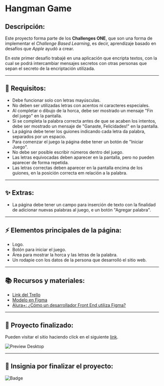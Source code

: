 # Hangman Game

## Descripción:
Este proyecto forma parte de los **Challenges ONE**, que son una forma de implementar el _Challenge Based Learning_, es decir, aprendizaje basado en desafíos que _Apple_ ayudó a crear.

En este primer desafío trabajé en una aplicación que encripta textos, con la cual se podrá intercambiar mensajes secretos con otras personas que sepan el secreto de la encriptación utilizada.

---

## 🔎 Requisitos:
- Debe funcionar solo con letras mayúsculas.
- No deben ser utilizadas letras con acentos ni caracteres especiales.
- Al completar o dibujo de la horca, debe ser mostrado un mensaje "Fin del juego" en la pantalla.
- Si se completa la palabra correcta antes de que se acaben los intentos, debe ser mostrado un mensaje de "Ganaste, Felicidades!" en la pantalla.
- La página debe tener los guiones indicando cada letra da palabra, separados por un espacio.
- Para comenzar el juego la página debe tener un botón de "Iniciar Juego".
- No debe ser posible escribir números dentro del juego.
- Las letras equivocadas deben aparecer en la pantalla, pero no pueden aparecer de forma repetida.
- Las letras correctas deben aparecer en la pantalla encima de los guiones, en la posición correcta em relación a la palabra.

---

## ✨ Extras:
- La página debe tener un campo para inserción de texto con la finalidad de adicionar nuevas palabras al juego, e un botón "Agregar palabra".

---

## ⚡ Elementos principales de la página:
- Logo.
- Botón para iniciar el juego.
- Área para mostrar la horca y las letras de la palabra.
- Un rodapie con los datos de la persona que desarrolló el sitio web.

---

## 📚 Recursos y materiales:
- [Link del Trello](https://trello.com/b/u1gUJFnJ/juego-del-ahorcado-alura-challenges-one)
- [Modelo en Figma](https://www.figma.com/file/kCsAB7eHc6xpoYByBQxNrb/Alura-Challenge---Desaf%C3%ADo-2---L%C3%B3gica?node-id=10%3A158)
- [Alura+: ¿Cómo un desarrollador Front End utiliza Figma?](https://www.youtube.com/watch?v=UuAX5azcvDQ)

---

## 🚀 Proyecto finalizado:
Pueden visitar el sitio haciendo click en el siguiente [link](https://facugl.github.io/Hangman-Game/).

![Preview Desktop](https://i.ibb.co/L6zbL5V/facugl-github-io-Hangman-Game-1.png)

---

## 🏅 Insignia por finalizar el proyecto:
![Badge](https://i.ibb.co/TT2TndC/cms-files-10224-1659461490-Badge-JS-Alura-Challenge-Oracle-ONE-2000x2000-V3.png)
